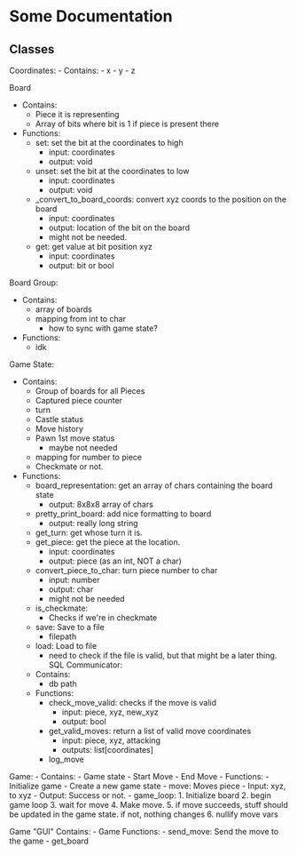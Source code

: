 # Some Documentation

## Classes
Coordinates:
    - Contains:
        - x
        - y
        - z

Board
- Contains:
    - Piece it is representing
    - Array of bits where bit is 1 if piece is present there
- Functions:
    - set: set the bit at the coordinates to high
        - input: coordinates
        - output: void
    - unset: set the bit at the coordinates to low
        - input: coordinates
        - output: void
    - \_convert\_to\_board\_coords: convert xyz coords to the position on the board
        - input: coordinates
        - output: location of the bit on the board
        - might not be needed.
    - get: get value at bit position xyz
        - input: coordinates
        - output: bit or bool

Board Group:
- Contains:
    - array of boards
    - mapping from int to char
        - how to sync with game state?
- Functions:
    - idk

Game State:
- Contains:
    - Group of boards for all Pieces
    - Captured piece counter
    - turn
    - Castle status
    - Move history
    - Pawn 1st move status
        - maybe not needed
    - mapping for number to piece
    - Checkmate or not.
- Functions:
    - board\_representation: get an array of chars containing the board state
        - output: 8x8x8 array of chars
    - pretty\_print\_board: add nice formatting to board
        - output: really long string
    - get\_turn: get whose turn it is.
    - get\_piece: get the piece at the location.
        - input: coordinates
        - output: piece (as an int, NOT a char)
    - convert\_piece\_to\_char: turn piece number to char
        - input: number
        - output: char
        - might not be needed
    - is\_checkmate:
        - Checks if we're in checkmate
    - save: Save to a file
        - filepath
    - load: Load to file
        - need to check if the file is valid, but that might be a later thing.
SQL Communicator:
    - Contains:
        - db path
    - Functions:
        - check\_move\_valid: checks if the move is valid
            - input: piece, xyz, new\_xyz
            - output: bool
        - get\_valid\_moves: return a list of valid move coordinates
            - input: piece, xyz, attacking
            - outputs: list[coordinates]
        - log\_move

Game:
    - Contains:
        - Game state
        - Start Move
        - End Move
    - Functions:
        - Initialize game
            - Create a new game state
        - move: Moves piece
            - Input: xyz, to xyz
            - Output: Success or not.
        - game\_loop:
            1. Initialize board
            2. begin game loop
            3. wait for move
            4. Make move.
            5. if move succeeds, stuff should be updated in the game state. if not, nothing changes
            6. nullify move vars

Game "GUI"
    Contains:
        - Game
    Functions:
        - send\_move: Send the move to the game
        - get\_board
        
